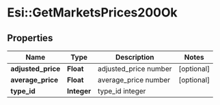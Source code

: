 # Esi::GetMarketsPrices200Ok

## Properties
Name | Type | Description | Notes
------------ | ------------- | ------------- | -------------
**adjusted_price** | **Float** | adjusted_price number | [optional] 
**average_price** | **Float** | average_price number | [optional] 
**type_id** | **Integer** | type_id integer | 


